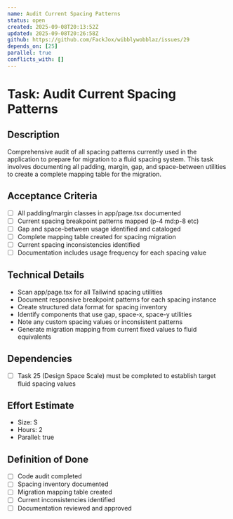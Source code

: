 ```yaml
---
name: Audit Current Spacing Patterns
status: open
created: 2025-09-08T20:13:52Z
updated: 2025-09-08T20:26:58Z
github: https://github.com/FackJox/wibblywobblaz/issues/29
depends_on: [25]
parallel: true
conflicts_with: []
---
```


# Task: Audit Current Spacing Patterns

## Description
Comprehensive audit of all spacing patterns currently used in the application to prepare for migration to a fluid spacing system. This task involves documenting all padding, margin, gap, and space-between utilities to create a complete mapping table for the migration.

## Acceptance Criteria
- [ ] All padding/margin classes in app/page.tsx documented
- [ ] Current spacing breakpoint patterns mapped (p-4 md:p-8 etc)
- [ ] Gap and space-between usage identified and cataloged
- [ ] Complete mapping table created for spacing migration
- [ ] Current spacing inconsistencies identified
- [ ] Documentation includes usage frequency for each spacing value

## Technical Details
- Scan app/page.tsx for all Tailwind spacing utilities
- Document responsive breakpoint patterns for each spacing instance
- Create structured data format for spacing inventory
- Identify components that use gap, space-x, space-y utilities
- Note any custom spacing values or inconsistent patterns
- Generate migration mapping from current fixed values to fluid equivalents

## Dependencies
- [ ] Task 25 (Design Space Scale) must be completed to establish target fluid spacing values

## Effort Estimate
- Size: S
- Hours: 2
- Parallel: true

## Definition of Done
- [ ] Code audit completed
- [ ] Spacing inventory documented
- [ ] Migration mapping table created
- [ ] Current inconsistencies identified
- [ ] Documentation reviewed and approved
